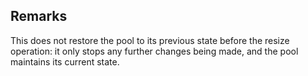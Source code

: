 ## Remarks  
 This does not restore the pool to its previous state before the resize             operation: it only stops any further changes being made, and the pool             maintains its current state.